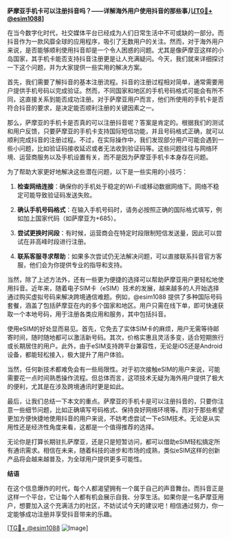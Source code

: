 **萨摩亚手机卡可以注册抖音吗？——详解海外用户使用抖音的那些事儿[[TG💪+ @esim1088](https://t.me/s/esim1088)]**

在当今数字化时代，社交媒体平台已经成为人们日常生活中不可或缺的一部分。而抖音作为一款风靡全球的应用程序，吸引了无数用户的关注。然而，对于海外用户来说，是否能够顺利使用抖音却是一个令人困惑的问题。尤其是像萨摩亚这样的小岛国家，其手机卡能否支持抖音注册更是让人充满疑问。今天，我们就来详细探讨一下这个问题，并为大家提供一些实用的解决方案。

首先，我们需要了解抖音的基本注册流程。抖音的注册过程相对简单，通常需要用户提供手机号码以完成验证。然而，不同国家和地区的手机号码格式可能会有所不同，这直接关系到能否成功注册。对于萨摩亚用户而言，他们所使用的手机卡是否符合抖音的要求，是决定能否顺利注册的关键因素之一。

那么，萨摩亚的手机卡是否真的可以注册抖音呢？答案是肯定的。根据我们的测试和用户反馈，只要萨摩亚的手机卡支持国际短信功能，并且号码格式正确，就可以顺利完成抖音的注册过程。不过，在实际操作中，我们发现部分用户可能会遇到一些小问题，比如验证码接收延迟或者无法收到验证码等。这些问题往往与网络环境、运营商服务以及手机设置有关，而不是因为萨摩亚手机卡本身存在问题。

为了帮助大家更好地解决这些潜在问题，以下是一些实用的小技巧：

1. **检查网络连接**：确保你的手机处于稳定的Wi-Fi或移动数据网络下。网络不稳定可能导致验证码发送失败。
   
2. **确认手机号码格式**：在输入手机号码时，请务必按照正确的国际格式填写，例如加上国家代码（如萨摩亚为+685）。

3. **尝试更换时间段**：有时候，运营商会在特定时段限制短信发送量，因此可以尝试在非高峰时段进行注册。

4. **联系客服寻求帮助**：如果多次尝试仍无法解决问题，可以直接联系抖音官方客服，他们会为你提供专业的指导和支持。

当然，除了上述方法外，还有一些更为便捷的选择可以帮助萨摩亚用户更轻松地使用抖音。近年来，随着电子SIM卡（eSIM）技术的发展，越来越多的人开始选择通过购买虚拟号码来解决跨境通信难题。例如，@esim1088 提供了多种国际号码套餐，涵盖了包括萨摩亚在内的多个国家和地区。用户只需在线下单，即可快速获取一个本地号码，用于注册各类应用和服务，其中包括抖音。

使用eSIM的好处显而易见。首先，它免去了实体SIM卡的麻烦，用户无需等待邮寄时间，随时随地都可以激活新号码。其次，价格实惠且灵活多变，适合短期旅行或长期居住的用户。此外，由于eSIM支持跨平台兼容性，无论是iOS还是Android设备，都能轻松接入，极大提升了用户体验。

当然，任何新技术都难免会有一些局限性。对于初次接触eSIM的用户来说，可能需要花一点时间熟悉操作流程。但总体而言，这项技术无疑为海外用户提供了极大的便利，尤其是在涉及跨境通讯时更是如此。

最后，让我们总结一下本文的重点。萨摩亚的手机卡是可以注册抖音的，只要你注意一些细节问题，比如正确填写号码格式、保持良好网络环境等。而对于那些希望更加方便快捷地使用抖音的用户来说，不妨考虑尝试一下eSIM技术。无论是从实用性还是经济性角度来看，这都是一个值得推荐的选择。

无论你是打算长期驻扎萨摩亚，还是只是短暂访问，都可以借助eSIM轻松搞定所有通讯需求。相信在未来，随着科技的进步和市场的成熟，类似eSIM这样的创新产品将会越来越普及，为全球用户提供更多可能性。

**结语**

在这个信息爆炸的时代，每个人都渴望拥有一个属于自己的声音舞台。而抖音正是这样一个平台，它让每个人都有机会展示自我、分享生活。如果你是一名萨摩亚用户，想要加入这个充满活力的社区，不妨试试今天的建议吧！相信通过努力，你一定能够成功注册并享受抖音带来的乐趣。

[[TG💪+ @esim1088](https://t.me/s/esim1088) ![Image](https://i.postimg.cc/4NQfJmqS/Snipaste-2025-05-13-00-14-12.png)]